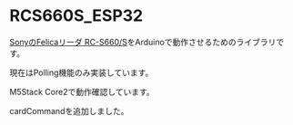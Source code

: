 # RCS660S_ESP32

[SonyのFelicaリーダ RC-S660/S](https://www.sony.co.jp/Products/felica/business/products/reader/RC-S660S.html)をArduinoで動作させるためのライブラリです。

現在はPolling機能のみ実装しています。

M5Stack Core2で動作確認しています。

cardCommandを追加しました。
